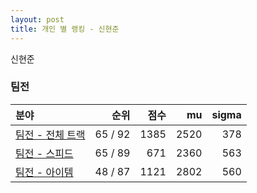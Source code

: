 ```yaml
---
layout: post
title: 개인 별 랭킹 - 신현준
---
```


신현준


### 팀전

| 분야 | 순위 | 점수 | mu | sigma |
|:---|---:|---:|---:|---:|
| [팀전 - 전체 트랙](../team-full) | 65 / 92 | 1385 | 2520 | 378 |
| [팀전 - 스피드](../team-speed) | 65 / 89 | 671 | 2360 | 563 |
| [팀전 - 아이템](../team-item) | 48 / 87 | 1121 | 2802 | 560 |
